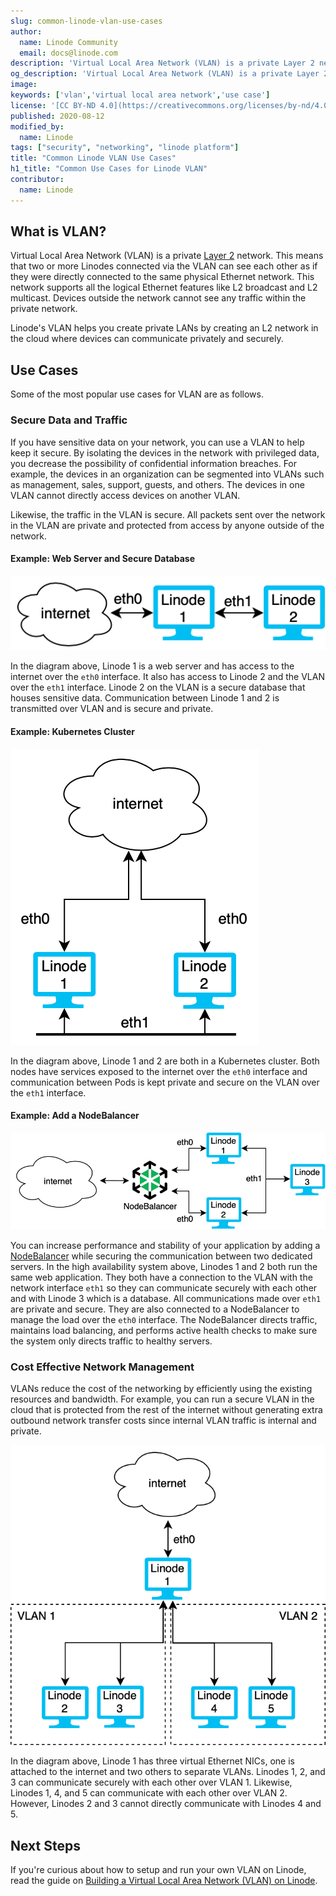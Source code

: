 ```yaml
---
slug: common-linode-vlan-use-cases
author:
  name: Linode Community
  email: docs@linode.com
description: 'Virtual Local Area Network (VLAN) is a private Layer 2 network. This means that two or more Linodes connected via the VLAN can see each other as if they were directly connected to the same physical Ethernet network.'
og_description: 'Virtual Local Area Network (VLAN) is a private Layer 2 network. This means that two or more Linodes connected via the VLAN can see each other as if they were directly connected to the same physical Ethernet network. This guide explains some common use cases for using Linode''s VLAN.'
image:
keywords: ['vlan','virtual local area network','use case']
license: '[CC BY-ND 4.0](https://creativecommons.org/licenses/by-nd/4.0)'
published: 2020-08-12
modified_by:
  name: Linode
tags: ["security", "networking", "linode platform"]
title: "Common Linode VLAN Use Cases"
h1_title: "Common Use Cases for Linode VLAN"
contributor:
  name: Linode
---
```


## What is VLAN?

Virtual Local Area Network (VLAN) is a private [Layer 2](https://en.wikipedia.org/wiki/OSI_model#Layer_2:_Data_Link_Layer) network. This means that two or more Linodes connected via the VLAN can see each other as if they were directly connected to the same physical Ethernet network. This network supports all the logical Ethernet features like L2 broadcast and L2 multicast. Devices outside the network cannot see any traffic within the private network.

Linode's VLAN helps you create private LANs by creating an L2 network in the cloud where devices can communicate privately and securely.

## Use Cases

Some of the most popular use cases for VLAN are as follows.

### Secure Data and Traffic

If you have sensitive data on your network, you can use a VLAN to help keep it secure. By isolating the devices in the network with privileged data, you decrease the possibility of confidential information breaches. For example, the devices in an organization can be segmented into VLANs such as management, sales, support, guests, and others. The devices in one VLAN cannot directly access devices on another VLAN.

Likewise, the traffic in the VLAN is secure. All packets sent over the network in the VLAN are private and protected from access by anyone outside of the network.

#### Example: Web Server and Secure Database

![Web Server to VLAN Secure Database Configuration](vlan-web-server-db-config.png "Web Server to VLAN Secure Database Configuration")

In the diagram above, Linode 1 is a web server and has access to the internet over the `eth0` interface. It also has access to Linode 2 and the VLAN over the `eth1` interface. Linode 2 on the VLAN is a secure database that houses sensitive data. Communication between Linode 1 and 2 is transmitted over VLAN and is secure and private.

#### Example: Kubernetes Cluster

![Kubernetes Cluster with VLAN Configuration](vlan-kubernetes-cluster-config.png "Kubernetes Cluster VLAN Configuration")

In the diagram above, Linode 1 and 2 are both in a Kubernetes cluster. Both nodes have services exposed to the internet over the `eth0` interface and communication between Pods is kept private and secure on the VLAN over the `eth1` interface.

#### Example: Add a NodeBalancer

![NodeBalancer with VLAN Configuration](nodebalancer-vlan-config.png "NodeBalancer with VLAN Configuration")

You can increase performance and stability of your application by adding a [NodeBalancer](https://www.linode.com/products/nodebalancers/) while securing the communication between two dedicated servers. In the high availability system above, Linodes 1 and 2 both run the same web application. They both have a connection to the VLAN with the network interface `eth1` so they can communicate securely with each other and with Linode 3 which is a database. All communications made over `eth1` are private and secure. They are also connected to a NodeBalancer to manage the load over the `eth0` interface. The NodeBalancer directs traffic, maintains load balancing, and performs active health checks to make sure the system only directs traffic to healthy servers.

### Cost Effective Network Management

VLANs reduce the cost of the networking by efficiently using the existing resources and bandwidth. For example, you can run a secure VLAN in the cloud that is protected from the rest of the internet without generating extra outbound network transfer costs since internal VLAN traffic is internal and private.

![Multiple VLAN Configuration](multi-vlan-config.png "Multiple VLAN Configuration")

In the diagram above, Linode 1 has three virtual Ethernet NICs, one is attached to the internet and two others to separate VLANs. Linodes 1, 2, and 3 can communicate securely with each other over VLAN 1. Likewise, Linodes 1, 4, and 5 can communicate with each other over VLAN 2. However, Linodes 2 and 3 cannot directly communicate with Linodes 4 and 5.

## Next Steps

If you're curious about how to setup and run your own VLAN on Linode, read the guide on [Building a Virtual Local Area Network (VLAN) on Linode](/docs/networking/vlan/how-to-build-a-vlan-on-linode).
